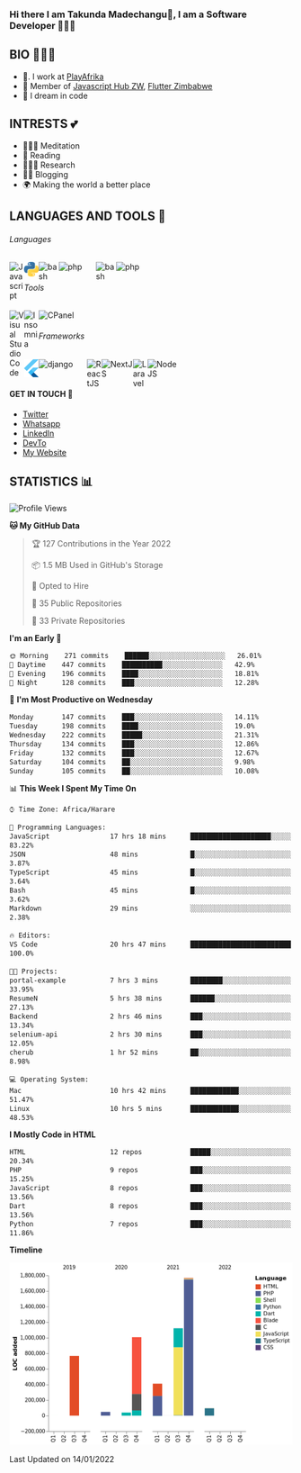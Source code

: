 ### Hi there I am Takunda Madechangu👋, I am a Software Developer 👨🏽‍💻

## BIO 👨🏽‍💻
- 💼. I work at [PlayAfrika](https://playafrika.tv)
- 🎳  Member of [Javascript Hub ZW](https://github.com/JS-Hub-ZW), [Flutter Zimbabwe](https://github.com/flutterdevzim/)
- 🤨 I dream in code 

## INTRESTS 💕
- 🧘🏾‍♂️  Meditation
- 📖  Reading
- 🕵🏾‍♂️  Research
- ✍🏽  Blogging
- 🌍  Making the world a better place

## LANGUAGES AND TOOLS 🧰

###### Languages

<img align="left" alt="Javascript" width="26px" src="https://upload.wikimedia.org/wikipedia/commons/thumb/6/6a/JavaScript-logo.png/240px-JavaScript-logo.png" />
<img align="left" alt="Python" width="26px" src="https://raw.githubusercontent.com/JohnKinyanjui/JohnKinyanjui/master/images/python.png" />
<img align="left" alt="bash" width="36px" src="https://d33wubrfki0l68.cloudfront.net/a1da522d0a3057a1bc3fb411fcbbf57a447c1146/65e71/img/symbol/svg/full_colored_dark.svg" />
<img align="left" alt="php" width="66px" src="https://www.php.net/images/logos/php-logo.svg" />
<img align="left" alt="bash" width="36px" src="https://d33wubrfki0l68.cloudfront.net/a1da522d0a3057a1bc3fb411fcbbf57a447c1146/65e71/img/symbol/svg/full_colored_dark.svg" />
<img align="left" alt="php" width="96px" src="https://dart.dev/assets/shared/dart/logo+text/horizontal/white-e71fb382ad5229792cc704b3ee7a88f8013e986d6e34f0956d89c453b454d0a5.svg" />



</br>


###### Tools

<img align="left" alt="Visual Studio Code" width="26px" src="https://code.visualstudio.com/assets/images/code-stable.png" />
<img align="left" alt="Insomnia" width="26px" src="https://img.stackshare.io/service/6406/qLPJL1NZ.jpg" />
<img align="left" alt="CPanel" width="106px" src="https://cpanel.net/wp-content/themes/cPbase/assets/img/logos/cPanel_orange.svg" />
<br/>


###### Frameworks

<img align="left" alt="Flutter" width="26px" object-fit = "cover" src="https://raw.githubusercontent.com/JohnKinyanjui/JohnKinyanjui/master/images/flutter.png" />
<img align="left" alt="django" width="86px" src="https://www.fullstackpython.com/img/logos/django.png" />
<img align="left" alt="ReactJS" width="26px" src="https://cdn4.iconfinder.com/data/icons/logos-3/600/React.js_logo-512.png" />
<img align="left" alt="NextJS" width="56px" src="https://upload.wikimedia.org/wikipedia/commons/thumb/8/8e/Nextjs-logo.svg/207px-Nextjs-logo.svg.png" />
<img align="left" alt="Laravel" width="26px" src="https://laravel.com/img/logomark.min.svg" />
<img align="left" alt="Node JS" width="56px" src="https://upload.wikimedia.org/wikipedia/commons/d/d9/Node.js_logo.svg" />
<br/>
<br/>

#### GET IN TOUCH 💬
- [Twitter](https://twitter/takucoder)
- [Whatsapp](https://wa.me/263778548832?text=Hi%20Taku)
- [LinkedIn](https://www.linkedin.com/in/tmadechangu/)
- [DevTo](https://dev.to/takunda)
- [My Website](https://taku.co.zw)

## STATISTICS 📊
<!-- ![Takumade's GitHub stats](https://github-readme-stats.vercel.app/api?username=takumade&count_private=true&show_icons=true&theme=algolia) -->

<!--START_SECTION:waka-->
![Profile Views](http://img.shields.io/badge/Profile%20Views-3-blue)

**🐱 My GitHub Data** 

> 🏆 127 Contributions in the Year 2022
 > 
> 📦 1.5 MB Used in GitHub's Storage 
 > 
> 💼 Opted to Hire
 > 
> 📜 35 Public Repositories 
 > 
> 🔑 33 Private Repositories  
 > 
**I'm an Early 🐤** 

```text
🌞 Morning    271 commits    ██████░░░░░░░░░░░░░░░░░░░   26.01% 
🌆 Daytime    447 commits    ██████████░░░░░░░░░░░░░░░   42.9% 
🌃 Evening    196 commits    ████░░░░░░░░░░░░░░░░░░░░░   18.81% 
🌙 Night      128 commits    ███░░░░░░░░░░░░░░░░░░░░░░   12.28%

```
📅 **I'm Most Productive on Wednesday** 

```text
Monday       147 commits    ███░░░░░░░░░░░░░░░░░░░░░░   14.11% 
Tuesday      198 commits    ████░░░░░░░░░░░░░░░░░░░░░   19.0% 
Wednesday    222 commits    █████░░░░░░░░░░░░░░░░░░░░   21.31% 
Thursday     134 commits    ███░░░░░░░░░░░░░░░░░░░░░░   12.86% 
Friday       132 commits    ███░░░░░░░░░░░░░░░░░░░░░░   12.67% 
Saturday     104 commits    ██░░░░░░░░░░░░░░░░░░░░░░░   9.98% 
Sunday       105 commits    ██░░░░░░░░░░░░░░░░░░░░░░░   10.08%

```


📊 **This Week I Spent My Time On** 

```text
⌚︎ Time Zone: Africa/Harare

💬 Programming Languages: 
JavaScript               17 hrs 18 mins      ████████████████████░░░░░   83.22% 
JSON                     48 mins             █░░░░░░░░░░░░░░░░░░░░░░░░   3.87% 
TypeScript               45 mins             █░░░░░░░░░░░░░░░░░░░░░░░░   3.64% 
Bash                     45 mins             █░░░░░░░░░░░░░░░░░░░░░░░░   3.62% 
Markdown                 29 mins             ░░░░░░░░░░░░░░░░░░░░░░░░░   2.38%

🔥 Editors: 
VS Code                  20 hrs 47 mins      █████████████████████████   100.0%

🐱‍💻 Projects: 
portal-example           7 hrs 3 mins        ████████░░░░░░░░░░░░░░░░░   33.95% 
ResumeN                  5 hrs 38 mins       ██████░░░░░░░░░░░░░░░░░░░   27.13% 
Backend                  2 hrs 46 mins       ███░░░░░░░░░░░░░░░░░░░░░░   13.34% 
selenium-api             2 hrs 30 mins       ███░░░░░░░░░░░░░░░░░░░░░░   12.05% 
cherub                   1 hr 52 mins        ██░░░░░░░░░░░░░░░░░░░░░░░   8.98%

💻 Operating System: 
Mac                      10 hrs 42 mins      ████████████░░░░░░░░░░░░░   51.47% 
Linux                    10 hrs 5 mins       ████████████░░░░░░░░░░░░░   48.53%

```

**I Mostly Code in HTML** 

```text
HTML                     12 repos            █████░░░░░░░░░░░░░░░░░░░░   20.34% 
PHP                      9 repos             ███░░░░░░░░░░░░░░░░░░░░░░   15.25% 
JavaScript               8 repos             ███░░░░░░░░░░░░░░░░░░░░░░   13.56% 
Dart                     8 repos             ███░░░░░░░░░░░░░░░░░░░░░░   13.56% 
Python                   7 repos             ███░░░░░░░░░░░░░░░░░░░░░░   11.86%

```


**Timeline**

![Chart not found](https://raw.githubusercontent.com/takumade/takumade/main/charts/bar_graph.png) 


 Last Updated on 14/01/2022
<!--END_SECTION:waka-->

